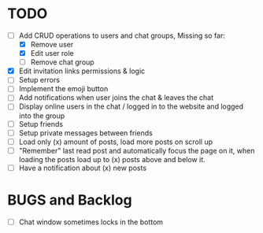 # TODO

- [ ] Add CRUD operations to users and chat groups, Missing so far:
  - [x] Remove user
  - [x] Edit user role
  - [ ] Remove chat group
- [x] Edit invitation links permissions & logic
- [ ] Setup errors
- [ ] Implement the emoji button
- [ ] Add notifications when user joins the chat & leaves the chat
- [ ] Display online users in the chat / logged in to the website and logged into the group
- [ ] Setup friends
- [ ] Setup private messages between friends
- [ ] Load only (x) amount of posts, load more posts on scroll up
- [ ] "Remember" last read post and automatically focus the page on it, when loading the posts load up to (x) posts above and below it.
- [ ] Have a notification about (x) new posts

# BUGS and Backlog

- [ ] Chat window sometimes locks in the bottom
